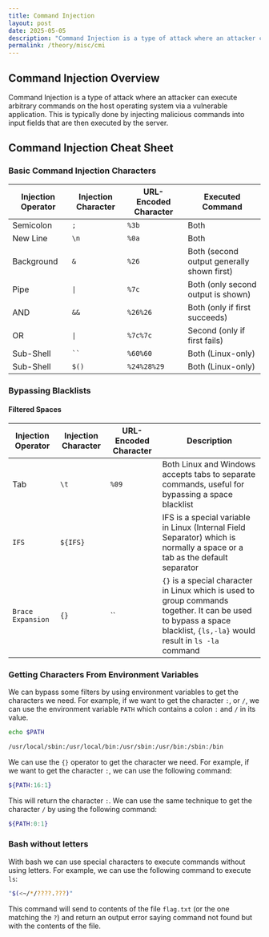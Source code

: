 ```yaml
---
title: Command Injection
layout: post
date: 2025-05-05
description: "Command Injection is a type of attack where an attacker can execute arbitrary commands on the host operating system via a vulnerable application."
permalink: /theory/misc/cmi
---
```


## Command Injection Overview
Command Injection is a type of attack where an attacker can execute arbitrary commands on the host operating system via a vulnerable application. This is typically done by injecting malicious commands into input fields that are then executed by the server.

## Command Injection Cheat Sheet


### Basic Command Injection Characters

| **Injection Operator** | **Injection Character** | **URL-Encoded Character** | **Executed Command**                       |
| ---------------------- | ----------------------- | ------------------------- | ------------------------------------------ |
| Semicolon              | `;`                     | `%3b`                     | Both                                       |
| New Line               | `\n`                    | `%0a`                     | Both                                       |
| Background             | `&`                     | `%26`                     | Both (second output generally shown first) |
| Pipe                   | `\|`                    | `%7c`                     | Both (only second output is shown)         |
| AND                    | `&&`                    | `%26%26`                  | Both (only if first succeeds)              |
| OR                     | `\|`                    | `%7c%7c`                  | Second (only if first fails)               |
| Sub-Shell              | ` `` `                  | `%60%60`                  | Both (Linux-only)                          |
| Sub-Shell              | `$()`                   | `%24%28%29`               | Both (Linux-only)                          |

### Bypassing Blacklists
 
#### Filtered Spaces

| **Injection Operator** | **Injection Character** | **URL-Encoded Character** | **Description**                       |
| ---------------------- | ----------------------- | ------------------------- | ------------------------------------- |
| Tab                    | `\t`                    | `%09`                     | Both Linux and Windows accepts tabs to separate commands, useful for bypassing a space blacklist|
| `IFS`              | `${IFS}`                  |             | IFS is a special variable in Linux (Internal Field Separator) which is normally a space or a tab as the default separator|
| `Brace Expansion` | `{}` | `` | `{}` is a special character in Linux which is used to group commands together. It can be used to bypass a space blacklist, `{ls,-la}` would result in `ls -la` command|

### Getting Characters From Environment Variables

We can bypass some filters by using environment variables to get the characters we need. For example, if we want to get the character `:`, or `/`, we can use the environment variable `PATH` which contains a colon `:` and `/` in its value.

```bash
echo $PATH

/usr/local/sbin:/usr/local/bin:/usr/sbin:/usr/bin:/sbin:/bin
```
We can use the `{}` operator to get the character we need. For example, if we want to get the character `:`, we can use the following command:

```bash
${PATH:16:1}
```

This will return the character `:`. We can use the same technique to get the character `/` by using the following command:

```bash
${PATH:0:1}
```

### Bash without letters
With bash we can use special characters to execute commands without using letters. For example, we can use the following command to execute `ls`:

```bash
"$(<~/*/????.???)"
```
This command will send to contents of the file `flag.txt` (or the one matching the `?`) and return an output error saying command not found but with the contents of the file.
